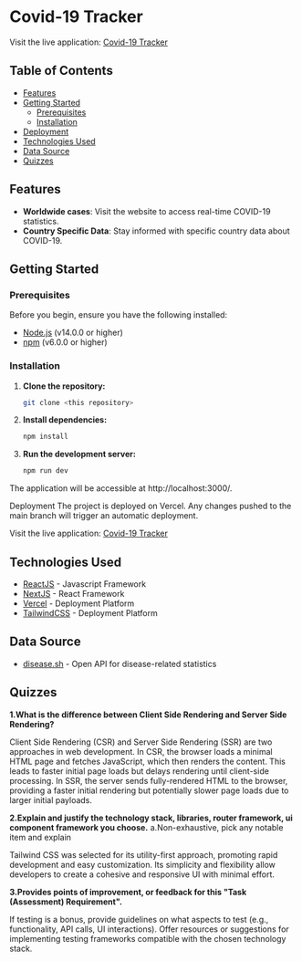 # Covid-19 Tracker

Visit the live application: [Covid-19 Tracker](https://covid19-tracker-opal.vercel.app/)

## Table of Contents

- [Features](#features)
- [Getting Started](#getting-started)
  - [Prerequisites](#prerequisites)
  - [Installation](#installation)
- [Deployment](#deployment)
- [Technologies Used](#technologies-used)
- [Data Source](#data-source)
- [Quizzes](#quizzes)

## Features

- **Worldwide cases**: Visit the website to access real-time COVID-19 statistics.
- **Country Specific Data**: Stay informed with specific country data about COVID-19.

## Getting Started

### Prerequisites

Before you begin, ensure you have the following installed:

- [Node.js](https://nodejs.org/) (v14.0.0 or higher)
- [npm](https://www.npmjs.com/) (v6.0.0 or higher)

### Installation

1. **Clone the repository:**

   ```bash
   git clone <this repository>

2. **Install dependencies:**

   ```bash
   npm install

3. **Run the development server:**

    ```bash
    npm run dev

The application will be accessible at http://localhost:3000/.

Deployment
The project is deployed on Vercel. Any changes pushed to the main branch will trigger an automatic deployment.

Visit the live application: [Covid-19 Tracker](https://covid19-tracker-opal.vercel.app/)

## Technologies Used
- [ReactJS](https://react.dev/) - Javascript Framework
- [NextJS](https://nextjs.org/) - React Framework
- [Vercel](https://vercel.com/dashboard) - Deployment Platform
- [TailwindCSS](https://tailwindcss.com/docs/installation) - Deployment Platform

## Data Source
- [disease.sh](https://disease.sh/docs/) - Open API for disease-related statistics

## Quizzes
**1.What is the difference between Client Side Rendering and Server Side Rendering?**

Client Side Rendering (CSR) and Server Side Rendering (SSR) are two approaches in web development. In CSR, the browser loads a minimal HTML page and fetches JavaScript, which then renders the content. This leads to faster initial page loads but delays rendering until client-side processing. In SSR, the server sends fully-rendered HTML to the browser, providing a faster initial rendering but potentially slower page loads due to larger initial payloads.


**2.Explain and justify the technology stack, libraries, router framework, ui component framework you choose.**
a.Non-exhaustive, pick any notable item and explain

Tailwind CSS was selected for its utility-first approach, promoting rapid development and easy customization. Its simplicity and flexibility allow developers to create a cohesive and responsive UI with minimal effort.


**3.Provides points of improvement, or feedback for this "Task (Assessment) Requirement".**

If testing is a bonus, provide guidelines on what aspects to test (e.g., functionality, API calls, UI interactions). Offer resources or suggestions for implementing testing frameworks compatible with the chosen technology stack.

